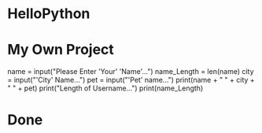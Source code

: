 # HelloPython
# My Own Project
name = input("Please Enter 'Your' 'Name'...")
name_Length = len(name)
city = input("'City' Name...")
pet = input("'Pet' name...")
print(name + " " + city + " " + pet)
print("Length of Username...")
print(name_Length)
# Done
